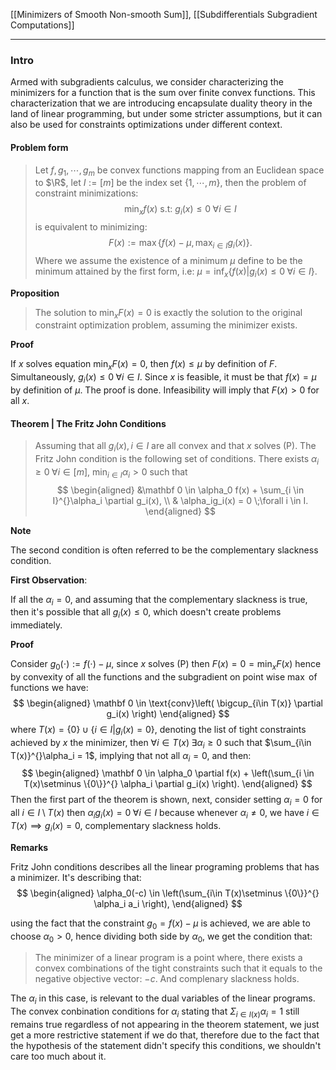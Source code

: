 [[Minimizers of Smooth Non-smooth Sum]], [[Subdifferentials Subgradient Computations]]


---
### **Intro**

Armed with subgradients calculus, we consider characterizing the minimizers for a function that is the sum over finite convex functions. 
This characterization that we are introducing encapsulate duality theory in the land of linear programming, but under some stricter assumptions, but it can also be used for constraints optimizations under different context. 

#### **Problem form**
> Let $f, g_1, \cdots, g_m$ be convex functions mapping from an Euclidean space to $\R$, let $I:= [m]$ be the index set $\{1, \cdots, m\}$, then the problem of constraint minimizations: 
> $$
>   \min_x f(x) \text{ s.t: } g_i(x) \le 0 \;\forall i \in I \tag{P}
> $$
> is equivalent to minimizing: 
> $$
>   F(x) := \max \left\lbrace f(x) - \mu, \max_{i\in I}g_i(x)\right\rbrace. 
> $$
> Where we assume the existence of a minimum $\mu$ define to be the minimum attained by the first form, i.e: $\mu = \inf_{x}\{f(x)| g_i(x) \le 0\; \forall i \in I\}$. 

**Proposition**
> The solution to $\min_{x} F(x) = 0$ is exactly the solution to the original constraint optimization problem, assuming the minimizer exists. 

**Proof**

If $x$ solves equation $\min_x F(x) = 0$, then $f(x) \le \mu$ by definition of $F$. 
Simultaneously, $g_i(x) \le 0\;\forall i \in I$. 
Since $x$ is feasible, it must be that $f(x) = \mu$ by definition of $\mu$. 
The proof is done. 
Infeasibility will imply that $F(x) > 0$ for all $x$. 


#### **Theorem | The Fritz John Conditions**
> Assuming that all $g_i(x), i\in I$ are all convex and that $x$ solves (P).
> The Fritz John condition is the following set of conditions. 
> There exists $\alpha_i \ge 0 \;\forall i\in [m]$, $\min_{i \in I}\alpha_i > 0$ such that
> $$
> \begin{aligned}
>   &\mathbf 0 \in \alpha_0 f(x) + \sum_{i \in I}^{}\alpha_i \partial g_i(x), 
>   \\
>   & \alpha_ig_i(x) = 0 \;\forall i \in I. 
> \end{aligned}
> $$

**Note**

The second condition is often referred to be the complementary slackness condition. 

**First Observation**: 

If all the $\alpha_i = 0$, and assuming that the complementary slackness is true, then it's possible that all $g_i(x) \le 0$, which doesn't create problems immediately. 

**Proof**

Consider $g_0(\cdot) := f(\cdot) - \mu$, since $x$ solves (P) then $F(x) = 0 = \min_x F(x)$ hence by convexity of all the functions and the subgradient on point wise $\max$ of functions we have: 
$$
\begin{aligned}
    \mathbf 0 \in \text{conv}\left(
        \bigcup_{i\in T(x)} \partial g_i(x)
    \right)
\end{aligned}
$$
where $T(x) = \{0\}\cup \{i \in I| g_i(x)= 0\}$, denoting the list of tight constraints achieved by $x$ the minimizer, then $\forall i \in T(x) \;\exists \alpha_i \ge 0$ such that $\sum_{i\in T(x)}^{}\alpha_i = 1$, implying that not all $\alpha_i = 0$, and then: 
$$
\begin{aligned}
    \mathbf 0 \in \alpha_0 \partial f(x) + \left(\sum_{i \in T(x)\setminus \{0\}}^{} \alpha_i \partial g_i(x)
    \right). 
\end{aligned}
$$
Then the first part of the theorem is shown, next, consider setting $\alpha_i = 0$ for all $i\in I \setminus T(x)$ then $\alpha_i g_i(x) = 0\; \forall i \in I$ because whenever $\alpha_i\not= 0$, we have $i \in T(x) \implies g_i(x) = 0$, complementary slackness holds. 

**Remarks**

Fritz John conditions describes all the linear programing problems that has a minimizer. It's describing that: 
$$
\begin{aligned}
    \alpha_0(-c) \in \left(\sum_{i\in T(x)\setminus \{0\}}^{}
        \alpha_i a_i
    \right), 
\end{aligned}
$$

using the fact that the constraint $g_0 = f(x) - \mu$ is achieved, we are able to choose $\alpha_0 > 0$, hence dividing both side by $\alpha_0$, we get the condition that: 
> The minimizer of a linear program is a point where, there exists a convex combinations of the tight constraints such that it equals to the negative objective vector: $-c$. And complenary slackness holds. 

The $\alpha_i$ in this case, is relevant to the dual variables of the linear programs. 
The convex conbination conditions for $\alpha_i$ stating that $\Sigma_{i\in I(x)}\alpha_i = 1$ still remains true regardless of not appearing in the theorem statement, we just get a more restrictive statement if we do that, therefore due to the fact that the hypothesis of the statement didn't specify this conditions, we shouldn't care too much about it. 



